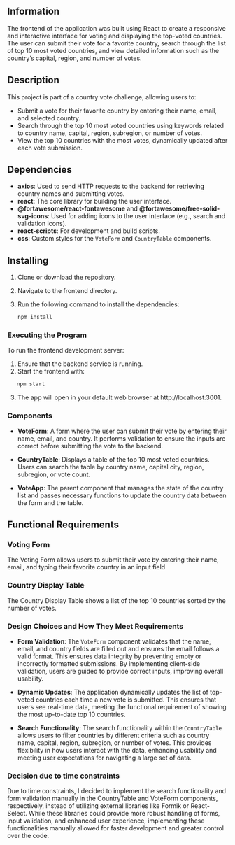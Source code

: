 ## Information

The frontend of the application was built using React to create a responsive and interactive interface for voting and displaying the top-voted countries. The user can submit their vote for a favorite country, search through the list of top 10 most voted countries, and view detailed information such as the country’s capital, region, and number of votes.

## Description

This project is part of a country vote challenge, allowing users to:

- Submit a vote for their favorite country by entering their name, email, and selected country.
- Search through the top 10 most voted countries using keywords related to country name, capital, region, subregion, or number of votes.
- View the top 10 countries with the most votes, dynamically updated after each vote submission.

## Dependencies

- **axios**: Used to send HTTP requests to the backend for retrieving country names and submitting votes.
- **react**: The core library for building the user interface.
- **@fortawesome/react-fontawesome** and **@fortawesome/free-solid-svg-icons**: Used for adding icons to the user interface (e.g., search and validation icons).
- **react-scripts**: For development and build scripts.
- **css**: Custom styles for the `VoteForm` and `CountryTable` components.

## Installing

1. Clone or download the repository.
2. Navigate to the frontend directory.
3. Run the following command to install the dependencies:

   ```bash
   npm install


### Executing the Program

To run the frontend development server:

1. Ensure that the backend service is running.
2. Start the frontend with:

   
```bash
   npm start
```


3. The app will open in your default web browser at http://localhost:3001.

### Components

- **VoteForm**: A form where the user can submit their vote by entering their name, email, and country. It performs validation to ensure the inputs are correct before submitting the vote to the backend.

- **CountryTable**: Displays a table of the top 10 most voted countries. Users can search the table by country name, capital city, region, subregion, or vote count.

- **VoteApp**: The parent component that manages the state of the country list and passes necessary functions to update the country data between the form and the table.


## Functional Requirements

### Voting Form

The Voting Form allows users to submit their vote by entering their name, email, and typing their favorite country in an input field

### Country Display Table

The Country Display Table shows a list of the top 10 countries sorted by the number of votes.

### Design Choices and How They Meet Requirements

- **Form Validation**: The `VoteForm` component validates that the name, email, and country fields are filled out and ensures the email follows a valid format. This ensures data integrity by preventing empty or incorrectly formatted submissions. By implementing client-side validation, users are guided to provide correct inputs, improving overall usability.

- **Dynamic Updates**: The application dynamically updates the list of top-voted countries each time a new vote is submitted. This ensures that users see real-time data, meeting the functional requirement of showing the most up-to-date top 10 countries.

- **Search Functionality**: The search functionality within the `CountryTable` allows users to filter countries by different criteria such as country name, capital, region, subregion, or number of votes. This provides flexibility in how users interact with the data, enhancing usability and meeting user expectations for navigating a large set of data.

### Decision due to time constraints

Due to time constraints, I decided to implement the search functionality and form validation manually in the CountryTable and VoteForm components, respectively, instead of utilizing external libraries like Formik or React-Select. While these libraries could provide more robust handling of forms, input validation, and enhanced user experience, implementing these functionalities manually allowed for faster development and greater control over the code.
